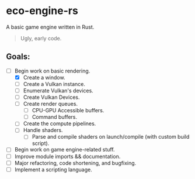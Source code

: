 # eco-engine-rs

A basic game engine written in Rust.

>Ugly, early code.

## Goals:
- [ ] Begin work on basic rendering.
    - [x] Create a window.
    - [ ] Create a Vulkan instance.
    - [ ] Enumerate Vulkan's devices.
    - [ ] Create Vulkan Devices.
    - [ ] Create render queues.
        - [ ] CPU-GPU Accessible buffers.
        - [ ] Command buffers.
    - [ ] Create the compute pipelines.
    - [ ] Handle shaders.
        - [ ] Parse and compile shaders on launch/compile (with custom build script).
- [ ] Begin work on game engine-related stuff.
- [ ] Improve module imports && documentation.
- [ ] Major refactoring, code shortening, and bugfixing.
- [ ] Implement a scripting language.